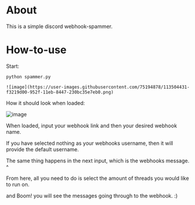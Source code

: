 # About
This is a simple discord webhook-spammer.

# How-to-use
Start:
         
    python spammer.py
    
    ![image](https://user-images.githubusercontent.com/75194878/113504431-f3219d00-952f-11eb-8447-230bc35e7eb0.png)

How it should look when loaded:

![image](https://user-images.githubusercontent.com/75194878/113504445-0af92100-9530-11eb-90d7-f2be3288ed1f.png)

When loaded, input your webhook link and then your desired webhook name.

If you have selected nothing as your webhooks username, then it will provide the default username.

The same thing happens in the next input, which is the webhooks message. ^

From here, all you need to do is select the amount of threads you would like to run on.

and Boom! you will see the messages going through to the webhook. :)

